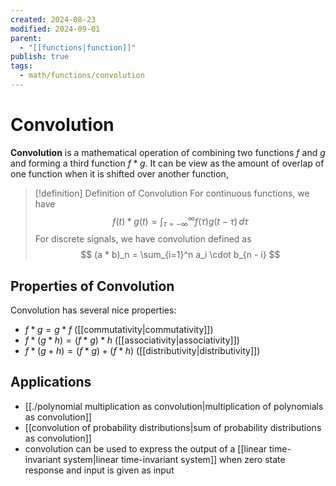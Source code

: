 ```yaml
---
created: 2024-08-23
modified: 2024-09-01
parent:
  - "[[functions|function]]"
publish: true
tags:
  - math/functions/convolution
---
```


# Convolution

**Convolution** is a mathematical operation of combining two functions $f$ and $g$ and forming a third function $f * g$. It can be view as the amount of overlap of one function when it is shifted over another function,

> [!definition] Definition of Convolution
> For continuous functions, we have
> $$
f(t) * g(t) = \int_{\tau = -\infty}^{\infty} f(\tau) g(t - \tau) \, d\tau 
> $$
> For discrete signals, we have convolution defined as
> $$
(a * b)_n = \sum_{i=1}^n a_i \cdot b_{n - i}
> $$

## Properties of Convolution
Convolution has several nice properties:
- $f * g = g * f$ ([[commutativity|commutativity]])
- $f * (g * h) = (f * g) * h$ ([[associativity|associativity]])
- $f * (g + h) = (f * g) + (f * h)$ ([[distributivity|distributivity]])

## Applications
- [[./polynomial multiplication as convolution|multiplication of polynomials as convolution]]
- [[convolution of probability distributions|sum of probability distributions as convolution]]
- convolution can be used to express the output of a [[linear time-invariant system|linear time-invariant system]] when zero state response and input is given as input